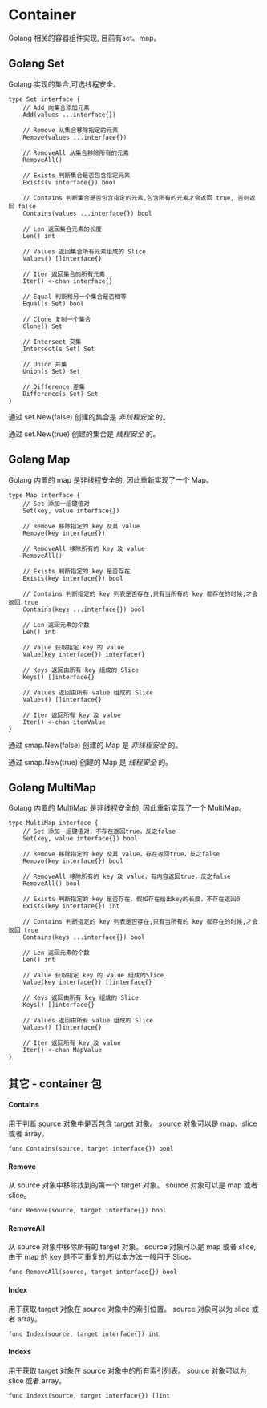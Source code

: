 # Container
Golang 相关的容器组件实现, 目前有set、map。

## Golang Set
Golang 实现的集合,可选线程安全。


```
type Set interface {
	// Add 向集合添加元素
	Add(values ...interface{})

	// Remove 从集合移除指定的元素
	Remove(values ...interface{})

	// RemoveAll 从集合移除所有的元素
	RemoveAll()

	// Exists 判断集合是否包含指定元素
	Exists(v interface{}) bool

	// Contains 判断集合是否包含指定的元素,包含所有的元素才会返回 true, 否则返回 false
	Contains(values ...interface{}) bool

	// Len 返回集合元素的长度
	Len() int

	// Values 返回集合所有元素组成的 Slice
	Values() []interface{}

	// Iter 返回集合的所有元素
	Iter() <-chan interface{}

	// Equal 判断和另一个集合是否相等
	Equal(s Set) bool

	// Clone 复制一个集合
	Clone() Set

	// Intersect 交集
	Intersect(s Set) Set

	// Union 并集
	Union(s Set) Set

	// Difference 差集
	Difference(s Set) Set
}
```

通过 set.New(false) 创建的集合是 *非线程安全* 的。
 
通过 set.New(true) 创建的集合是 *线程安全* 的。

## Golang Map
Golang 内置的 map 是非线程安全的, 因此重新实现了一个 Map。

```
type Map interface {
	// Set 添加一组键值对
	Set(key, value interface{})

	// Remove 移除指定的 key 及其 value
	Remove(key interface{})

	// RemoveAll 移除所有的 key 及 value
	RemoveAll()

	// Exists 判断指定的 key 是否存在
	Exists(key interface{}) bool

	// Contains 判断指定的 key 列表是否存在,只有当所有的 key 都存在的时候,才会返回 true
	Contains(keys ...interface{}) bool

	// Len 返回元素的个数
	Len() int

	// Value 获取指定 key 的 value
	Value(key interface{}) interface{}

	// Keys 返回由所有 key 组成的 Slice
	Keys() []interface{}

	// Values 返回由所有 value 组成的 Slice
	Values() []interface{}

	// Iter 返回所有 key 及 value
	Iter() <-chan itemValue
}
```

通过 smap.New(false) 创建的 Map 是 *非线程安全* 的。

通过 smap.New(true) 创建的 Map 是 *线程安全* 的。

## Golang MultiMap
Golang 内置的 MultiMap 是非线程安全的, 因此重新实现了一个 MultiMap。

```
type MultiMap interface {
	// Set 添加一组键值对，不存在返回true，反之false
	Set(key, value interface{}) bool

	// Remove 移除指定的 key 及其 value，存在返回true，反之false
	Remove(key interface{}) bool

	// RemoveAll 移除所有的 key 及 value，有内容返回true，反之false
	RemoveAll() bool

	// Exists 判断指定的 key 是否存在，假如存在给出key的长度，不存在返回0
	Exists(key interface{}) int

	// Contains 判断指定的 key 列表是否存在,只有当所有的 key 都存在的时候,才会返回 true
	Contains(keys ...interface{}) bool

	// Len 返回元素的个数
	Len() int

	// Value 获取指定 key 的 value 组成的Slice
	Value(key interface{}) []interface{}

	// Keys 返回由所有 key 组成的 Slice
	Keys() []interface{}

	// Values 返回由所有 value 组成的 Slice
	Values() []interface{}

	// Iter 返回所有 key 及 value
	Iter() <-chan MapValue
}
```

## 其它 - container 包


#### Contains
用于判断 source 对象中是否包含 target 对象。
source 对象可以是 map、slice 或者 array。

```
func Contains(source, target interface{}) bool
```

#### Remove
从 source 对象中移除找到的第一个 target 对象。
source 对象可以是 map 或者 slice。

```
func Remove(source, target interface{}) bool
```

#### RemoveAll
从 source 对象中移除所有的 target 对象。
source 对象可以是 map 或者 slice,由于 map 的 key 是不可重复的,所以本方法一般用于 Slice。

```
func RemoveAll(source, target interface{}) bool
```

#### Index
用于获取 target 对象在 source 对象中的索引位置。
source 对象可以为 slice 或者 array。

```
func Index(source, target interface{}) int
```

#### Indexs
用于获取 target 对象在 source 对象中的所有索引列表。
source 对象可以为 slice 或者 array。

```
func Indexs(source, target interface{}) []int
```